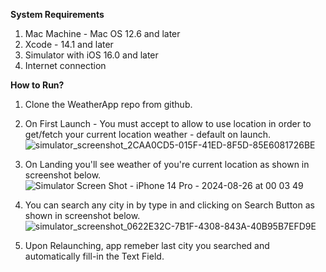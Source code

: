 **System Requirements**
1. Mac Machine - Mac OS 12.6 and later
2. Xcode - 14.1 and later
3. Simulator with iOS 16.0 and later
4. Internet connection

**How to Run?**
1. Clone the WeatherApp repo from github. 

2. On First Launch - You must accept to allow to use location in order to get/fetch your current location weather - default on launch.
![simulator_screenshot_2CAA0CD5-015F-41ED-8F5D-85E6081726BE](https://github.com/user-attachments/assets/080a3754-e78d-4461-a3c2-f4be9250314b)

3. On Landing you'll see weather of you're current location as shown in screenshot below. 
![Simulator Screen Shot - iPhone 14 Pro - 2024-08-26 at 00 03 49](https://github.com/user-attachments/assets/0ac375ef-9cfb-41e1-a9e2-539068460fed)

4. You can search any city in by type in and clicking on Search Button as shown in screenshot below. 
![simulator_screenshot_0622E32C-7B1F-4308-843A-40B95B7EFD9E](https://github.com/user-attachments/assets/6862c1d4-c147-41e7-84a4-807562161d95)

5. Upon Relaunching, app remeber last city you searched and automatically fill-in the Text Field. 


